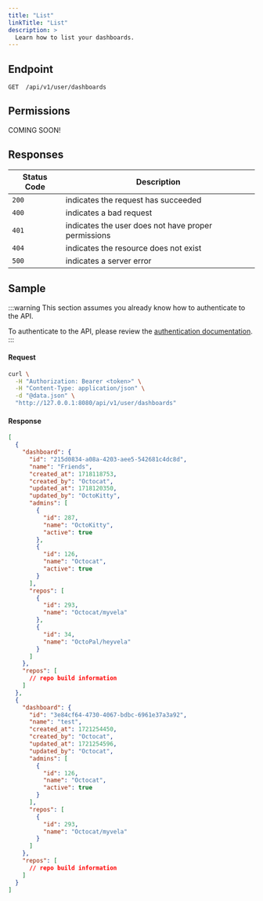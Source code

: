 ```yaml
---
title: "List"
linkTitle: "List"
description: >
  Learn how to list your dashboards.
---
```


## Endpoint

```
GET  /api/v1/user/dashboards
```

## Permissions

COMING SOON!

## Responses

| Status Code | Description                                         |
| ----------- | --------------------------------------------------- |
| `200`       | indicates the request has succeeded                 |
| `400`       | indicates a bad request                             |
| `401`       | indicates the user does not have proper permissions |
| `404`       | indicates the resource does not exist               |
| `500`       | indicates a server error                            |

## Sample

:::warning
This section assumes you already know how to authenticate to the API.

To authenticate to the API, please review the [authentication documentation](/docs/reference/api/authentication.md).
:::

#### Request

```sh
curl \
  -H "Authorization: Bearer <token>" \
  -H "Content-Type: application/json" \
  -d "@data.json" \
  "http://127.0.0.1:8080/api/v1/user/dashboards"
```

#### Response

```json
[
  {
    "dashboard": {
      "id": "215d0834-a08a-4203-aee5-542681c4dc8d",
      "name": "Friends",
      "created_at": 1718118753,
      "created_by": "Octocat",
      "updated_at": 1718120350,
      "updated_by": "OctoKitty",
      "admins": [
        {
          "id": 287,
          "name": "OctoKitty",
          "active": true
        },
        {
          "id": 126,
          "name": "Octocat",
          "active": true
        }
      ],
      "repos": [
        {
          "id": 293,
          "name": "Octocat/myvela"
        },
        {
          "id": 34,
          "name": "OctoPal/heyvela"
        }
      ]
    },
    "repos": [
      // repo build information
    ]
  },
  {
    "dashboard": {
      "id": "3e84cf64-4730-4067-bdbc-6961e37a3a92",
      "name": "test",
      "created_at": 1721254450,
      "created_by": "Octocat",
      "updated_at": 1721254596,
      "updated_by": "Octocat",
      "admins": [
        {
          "id": 126,
          "name": "Octocat",
          "active": true
        }
      ],
      "repos": [
        {
          "id": 293,
          "name": "Octocat/myvela"
        }
      ]
    },
    "repos": [
      // repo build information
    ]
  }
]
```